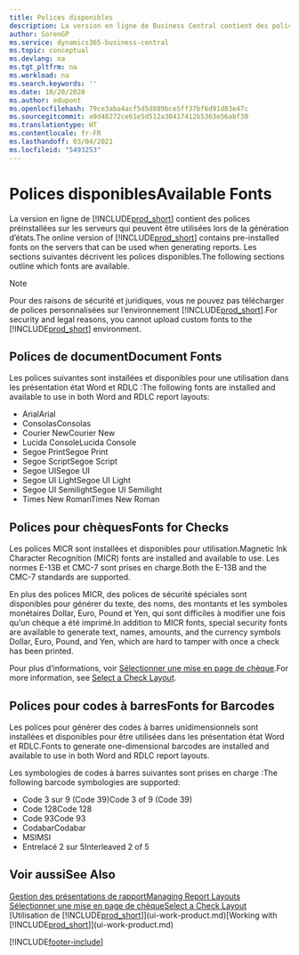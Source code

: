 ```yaml
---
title: Polices disponibles
description: La version en ligne de Business Central contient des polices préinstallées sur les serveurs qui peuvent être utilisées lors de la génération d’états.
author: SorenGP
ms.service: dynamics365-business-central
ms.topic: conceptual
ms.devlang: na
ms.tgt_pltfrm: na
ms.workload: na
ms.search.keywords: ''
ms.date: 10/20/2020
ms.author: edupont
ms.openlocfilehash: 79ce3aba4acf5d5d889bce5ff37bf6d91d83e47c
ms.sourcegitcommit: a9d48272ce61e5d512a30417412b5363e56abf30
ms.translationtype: HT
ms.contentlocale: fr-FR
ms.lasthandoff: 03/04/2021
ms.locfileid: "5493253"
---
```

# <a name="available-fonts"></a><span data-ttu-id="1e4af-103">Polices disponibles</span><span class="sxs-lookup"><span data-stu-id="1e4af-103">Available Fonts</span></span>

<span data-ttu-id="1e4af-104">La version en ligne de [!INCLUDE[prod_short](includes/prod_short.md)] contient des polices préinstallées sur les serveurs qui peuvent être utilisées lors de la génération d’états.</span><span class="sxs-lookup"><span data-stu-id="1e4af-104">The online version of [!INCLUDE[prod_short](includes/prod_short.md)] contains pre-installed fonts on the servers that can be used when generating reports.</span></span> <span data-ttu-id="1e4af-105">Les sections suivantes décrivent les polices disponibles.</span><span class="sxs-lookup"><span data-stu-id="1e4af-105">The following sections outline which fonts are available.</span></span>

> [!NOTE]
> <span data-ttu-id="1e4af-106">Pour des raisons de sécurité et juridiques, vous ne pouvez pas télécharger de polices personnalisées sur l’environnement [!INCLUDE[prod_short](includes/prod_short.md)].</span><span class="sxs-lookup"><span data-stu-id="1e4af-106">For security and legal reasons, you cannot upload custom fonts to the [!INCLUDE[prod_short](includes/prod_short.md)] environment.</span></span>

## <a name="document-fonts"></a><span data-ttu-id="1e4af-107">Polices de document</span><span class="sxs-lookup"><span data-stu-id="1e4af-107">Document Fonts</span></span>

<span data-ttu-id="1e4af-108">Les polices suivantes sont installées et disponibles pour une utilisation dans les présentation état Word et RDLC :</span><span class="sxs-lookup"><span data-stu-id="1e4af-108">The following fonts are installed and available to use in both Word and RDLC report layouts:</span></span>

* <span data-ttu-id="1e4af-109">Arial</span><span class="sxs-lookup"><span data-stu-id="1e4af-109">Arial</span></span>
* <span data-ttu-id="1e4af-110">Consolas</span><span class="sxs-lookup"><span data-stu-id="1e4af-110">Consolas</span></span>
* <span data-ttu-id="1e4af-111">Courier New</span><span class="sxs-lookup"><span data-stu-id="1e4af-111">Courier New</span></span>
* <span data-ttu-id="1e4af-112">Lucida Console</span><span class="sxs-lookup"><span data-stu-id="1e4af-112">Lucida Console</span></span>
* <span data-ttu-id="1e4af-113">Segoe Print</span><span class="sxs-lookup"><span data-stu-id="1e4af-113">Segoe Print</span></span>
* <span data-ttu-id="1e4af-114">Segoe Script</span><span class="sxs-lookup"><span data-stu-id="1e4af-114">Segoe Script</span></span>
* <span data-ttu-id="1e4af-115">Segoe UI</span><span class="sxs-lookup"><span data-stu-id="1e4af-115">Segoe UI</span></span>
* <span data-ttu-id="1e4af-116">Segoe UI Light</span><span class="sxs-lookup"><span data-stu-id="1e4af-116">Segoe UI Light</span></span>
* <span data-ttu-id="1e4af-117">Segoe UI Semilight</span><span class="sxs-lookup"><span data-stu-id="1e4af-117">Segoe UI Semilight</span></span>
* <span data-ttu-id="1e4af-118">Times New Roman</span><span class="sxs-lookup"><span data-stu-id="1e4af-118">Times New Roman</span></span>

## <a name="fonts-for-checks"></a><span data-ttu-id="1e4af-119">Polices pour chèques</span><span class="sxs-lookup"><span data-stu-id="1e4af-119">Fonts for Checks</span></span>

<span data-ttu-id="1e4af-120">Les polices MICR sont installées et disponibles pour utilisation.</span><span class="sxs-lookup"><span data-stu-id="1e4af-120">Magnetic Ink Character Recognition (MICR) fonts are installed and available to use.</span></span> <span data-ttu-id="1e4af-121">Les normes E-13B et CMC-7 sont prises en charge.</span><span class="sxs-lookup"><span data-stu-id="1e4af-121">Both the E-13B and the CMC-7 standards are supported.</span></span>  

<span data-ttu-id="1e4af-122">En plus des polices MICR, des polices de sécurité spéciales sont disponibles pour générer du texte, des noms, des montants et les symboles monétaires Dollar, Euro, Pound et Yen, qui sont difficiles à modifier une fois qu’un chèque a été imprimé.</span><span class="sxs-lookup"><span data-stu-id="1e4af-122">In addition to MICR fonts, special security fonts are available to generate text, names, amounts, and the currency symbols Dollar, Euro, Pound, and Yen, which are hard to tamper with once a check has been printed.</span></span>  

<span data-ttu-id="1e4af-123">Pour plus d’informations, voir [Sélectionner une mise en page de chèque](finance-how-define-check-layouts.md).</span><span class="sxs-lookup"><span data-stu-id="1e4af-123">For more information, see [Select a Check Layout](finance-how-define-check-layouts.md).</span></span>  

## <a name="fonts-for-barcodes"></a><span data-ttu-id="1e4af-124">Polices pour codes à barres</span><span class="sxs-lookup"><span data-stu-id="1e4af-124">Fonts for Barcodes</span></span>
<span data-ttu-id="1e4af-125">Les polices pour générer des codes à barres unidimensionnels sont installées et disponibles pour être utilisées dans les présentation état Word et RDLC.</span><span class="sxs-lookup"><span data-stu-id="1e4af-125">Fonts to generate one-dimensional barcodes are installed and available to use in both Word and RDLC report layouts.</span></span>

<span data-ttu-id="1e4af-126">Les symbologies de codes à barres suivantes sont prises en charge :</span><span class="sxs-lookup"><span data-stu-id="1e4af-126">The following barcode symbologies are supported:</span></span>
* <span data-ttu-id="1e4af-127">Code 3 sur 9 (Code 39)</span><span class="sxs-lookup"><span data-stu-id="1e4af-127">Code 3 of 9 (Code 39)</span></span>
* <span data-ttu-id="1e4af-128">Code 128</span><span class="sxs-lookup"><span data-stu-id="1e4af-128">Code 128</span></span>
* <span data-ttu-id="1e4af-129">Code 93</span><span class="sxs-lookup"><span data-stu-id="1e4af-129">Code 93</span></span>
* <span data-ttu-id="1e4af-130">Codabar</span><span class="sxs-lookup"><span data-stu-id="1e4af-130">Codabar</span></span>
* <span data-ttu-id="1e4af-131">MSI</span><span class="sxs-lookup"><span data-stu-id="1e4af-131">MSI</span></span>
* <span data-ttu-id="1e4af-132">Entrelacé 2 sur 5</span><span class="sxs-lookup"><span data-stu-id="1e4af-132">Interleaved 2 of 5</span></span>

## <a name="see-also"></a><span data-ttu-id="1e4af-133">Voir aussi</span><span class="sxs-lookup"><span data-stu-id="1e4af-133">See Also</span></span>

[<span data-ttu-id="1e4af-134">Gestion des présentations de rapport</span><span class="sxs-lookup"><span data-stu-id="1e4af-134">Managing Report Layouts</span></span>](ui-manage-report-layouts.md)  
[<span data-ttu-id="1e4af-135">Sélectionner une mise en page de chèque</span><span class="sxs-lookup"><span data-stu-id="1e4af-135">Select a Check Layout</span></span>](finance-how-define-check-layouts.md)  
<span data-ttu-id="1e4af-136">[Utilisation de [!INCLUDE[prod_short](includes/prod_short.md)]](ui-work-product.md)</span><span class="sxs-lookup"><span data-stu-id="1e4af-136">[Working with [!INCLUDE[prod_short](includes/prod_short.md)]](ui-work-product.md)</span></span>


[!INCLUDE[footer-include](includes/footer-banner.md)]
